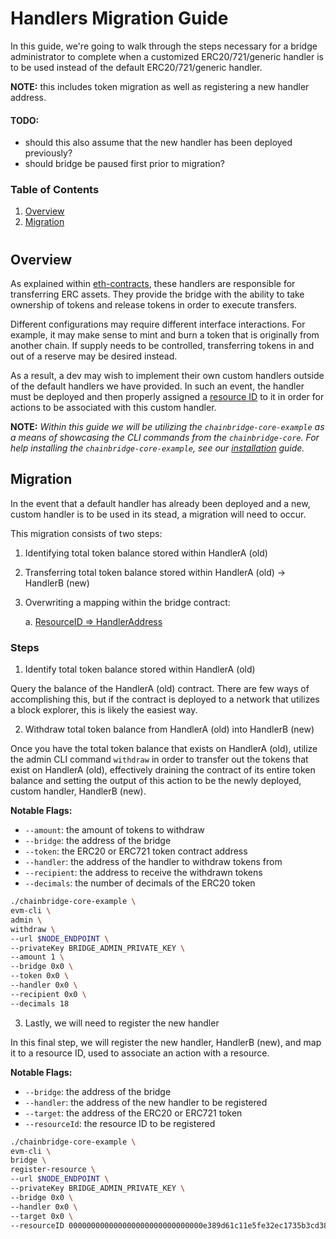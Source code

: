 # Handlers Migration Guide

In this guide, we're going to walk through the steps necessary for a bridge administrator to complete when a customized ERC20/721/generic handler is to be used instead of the default ERC20/721/generic handler.

**NOTE:** this includes token migration as well as registering a new handler address. 

#### TODO:
- should this also assume that the new handler has been deployed previously?
- should bridge be paused first prior to migration?

### Table of Contents

1. [Overview](#overview)
2. [Migration](#migration)
#
## Overview
As explained within [eth-contracts](../chains/eth-contracts.md), these handlers are responsible for transferring ERC assets. They provide the bridge with the ability to take ownership of tokens and release tokens in order to execute transfers.

Different configurations may require different interface interactions. For example, it may make sense to mint and burn a token that is originally from another chain. If supply needs to be controlled, transferring tokens in and out of a reserve may be desired instead.

As a result, a dev may wish to implement their own custom handlers outside of the default handlers we have provided. In such an event, the handler must be deployed and then properly assigned a [resource ID](../spec.md#resource-id) to it in order for actions to be associated with this custom handler.

**NOTE:** _Within this guide we will be utilizing the `chainbridge-core-example` as a means of showcasing the CLI commands from the `chainbridge-core`. For help installing the `chainbridge-core-example`, see our [installation](../installation.md) guide._
&nbsp;  
## Migration
In the event that a default handler has already been deployed and a new, custom handler is to be used in its stead, a migration will need to occur.

This migration consists of two steps:
1. Identifying total token balance stored within HandlerA (old)
2. Transferring total token balance stored within HandlerA (old) -> HandlerB (new)
3. Overwriting a mapping within the bridge contract: 

    a. [ResourceID => HandlerAddress](https://github.com/ChainSafe/chainbridge-solidity/blob/master/contracts/Bridge.sol#L40)
&nbsp;  
### Steps
1. Identify total token balance stored within HandlerA (old)

Query the balance of the HandlerA (old) contract. There are few ways of accomplishing this, but if the contract is deployed to a network that utilizes a block explorer, this is likely the easiest way.

2. Withdraw total token balance from HandlerA (old) into HandlerB (new)

Once you have the total token balance that exists on HandlerA (old), utilize the admin CLI command `withdraw` in order to transfer out the tokens that exist on HandlerA (old), effectively draining the contract of its entire token balance and setting the output of this action to be the newly deployed, custom handler, HandlerB (new).

**Notable Flags:**
- `--amount`: the amount of tokens to withdraw
- `--bridge`: the address of the bridge
- `--token`: the ERC20 or ERC721 token contract address
- `--handler`: the address of the handler to withdraw tokens from
- `--recipient`: the address to receive the withdrawn tokens
- `--decimals`: the number of decimals of the ERC20 token
```bash
./chainbridge-core-example \
evm-cli \
admin \
withdraw \
--url $NODE_ENDPOINT \
--privateKey BRIDGE_ADMIN_PRIVATE_KEY \
--amount 1 \
--bridge 0x0 \
--token 0x0 \
--handler 0x0 \
--recipient 0x0 \
--decimals 18
```

3. Lastly, we will need to register the new handler

In this final step, we will register the new handler, HandlerB (new), and map it to a resource ID, used to associate an action with a resource.

**Notable Flags:**
- `--bridge`: the address of the bridge
- `--handler`: the address of the new handler to be registered
- `--target`: the address of the ERC20 or ERC721 token
- `--resourceId`: the resource ID to be registered
```bash
./chainbridge-core-example \
evm-cli \
bridge \
register-resource \
--url $NODE_ENDPOINT \
--privateKey BRIDGE_ADMIN_PRIVATE_KEY \
--bridge 0x0 \
--handler 0x0 \
--target 0x0 \
--resourceID 000000000000000000000000000000e389d61c11e5fe32ec1735b3cd38c69500
```

